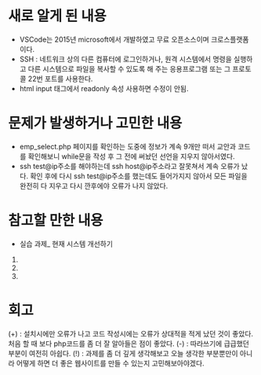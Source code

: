 # 새로 알게 된 내용
- VSCode는 2015년 microsoft에서 개발하였고 무료 오픈소스이며 크로스플랫폼이다.
- SSH : 네트워크 상의 다른 컴퓨터에 로그인하거나, 원격 시스템에서 명령을 실행하고 다른 시스템으로 파일을 복사할 수 있도록 해 주는 응용프로그램 또는 그 프로토콜
  22번 포트를 사용한다.
- html input 태그에서 readonly 속성 사용하면 수정이 안됨.

# 문제가 발생하거나 고민한 내용
- emp_select.php 페이지를 확인하는 도중에 정보가 계속 9개만 떠서 교안과 코드를 확인해보니 while문을 작성 후 그 전에 써놨던 선언을 지우지 않아서였다.
- ssh test@ip주소를 해야하는데 ssh host@ip주소라고 잘못쳐서 계속 오류가 났다. 확인 후에 다시 ssh test@ip주소를 했는데도 들어가지지 않아서 모든 파일을 완전히 다 지우고 다시 깐후에야 오류가 나지 않았다.

# 참고할 만한 내용
- 실습 과제_ 현재 시스템 개선하기
1. 
2.
3.

# 회고
(+) : 설치시에만 오류가 나고 코드 작성시에는 오류가 상대적을 적게 났던 것이 좋았다.
      처음 할 때 보다 php코드를 좀 더 잘 알아들은 점이 좋았다.
(-) : 따라쓰기에 급급했던 부분이 여전히 아쉽다.
(!) : 과제를 좀 더 깊게 생각해보고 오늘 생각한 부분뿐만이 아니라 어떻게 하면 더 좋은 웹사이트를 만들 수 있는지 고민해보아야겠다.